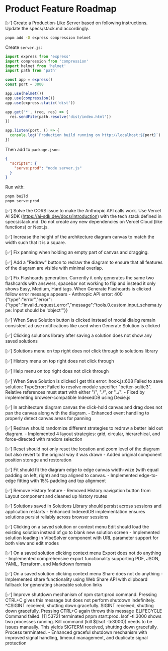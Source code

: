 # Product Feature Roadmap

[✅] Create a Production-Like Server based on following instructions. Update the specs/stack.md accordingly.

```bash
pnpm add -D express compression helmet
```

Create `server.js`:
```javascript
import express from 'express'
import compression from 'compression'
import helmet from 'helmet'
import path from 'path'

const app = express()
const port = 3000

app.use(helmet())
app.use(compression())
app.use(express.static('dist'))

app.get('*', (req, res) => {
  res.sendFile(path.resolve('dist/index.html'))
})

app.listen(port, () => {
  console.log(`Production build running on http://localhost:${port}`)
})
```

Then add to `package.json`:
```json
{
  "scripts": {
    "serve:prod": "node server.js"
  }
}
```

Run with:
```bash
pnpm build
pnpm serve:prod
```

[✅] Solve the CORS issue to make the Anthropic API calls work. Use Vercel AI SDK (https://ai-sdk.dev/docs/introduction) with the tech stack defined in specs/stack.md. Do not create any new dependencies on Vercel Cloud (like functions) or Next.js.

[✅] Increase the height of the architecture diagram canvas to match the width such that it is a square.

[✅] Fix panning when holding an empty part of canvas and dragging.

[✅] Add a "Redraw" button to redraw the diagram to ensure that all features of the diagram are visible with minimal overlap.

[✅] Fix Flashcards generation. Currently it only generates the same two flashcards with answers, spacebar not working to flip and instead it only shows Easy, Medium, Hard tags. When Generate Flashcards is clicked follow error message appears - Anthropic API error: 400 {"type":"error","error":{"type":"invalid_request_error","message":"tools.0.custom.input_schema.type: Input should be 'object'"}}

[✅] When Save Solution button is clicked instead of modal dialog remain consistent ad use notifications like used when Generate Solution is clicked

[✅] Clicking solutions library after saving a solution does not show any saved solutions

[✅] Solutions menu on top right does not click through to solutions library

[✅] History menu on top right does not click through

[✅] Help menu on top right does not click through

[✅] When Save Solution is clicked I get this error: hook.js:608 Failed to save solution: TypeError: Failed to resolve module specifier "better-sqlite3". Relative references must start with either "/", "./", or "../". - Fixed by implementing browser-compatible IndexedDB using Dexie.js

[✅] In architecture diagram canvas the click-hold canvas and drag does not pan the canvas along with the diagram. - Enhanced event handling to properly detect canvas areas for panning

[✅] Redraw should randomize different strategies to redraw a better laid out diagram. - Implemented 4 layout strategies: grid, circular, hierarchical, and force-directed with random selection

[✅] Reset should not only reset the location and zoom level of the diagram but also revert to the original way it was drawn - Added original component position storage and restoration

[✅] Fit should fit the diagram edge to edge canvas width-wize (with equal padding on left, right) and top aligned to canvas. - Implemented edge-to-edge fitting with 15% padding and top alignment

[✅] Remove History feature - Removed History navigation button from Layout component and cleaned up history routes

[✅] Solutions saved in Solutions Library should persist across sessions and application restarts - Enhanced IndexedDB implementation ensures solutions persist reliably across browser sessions

[✅] Clicking on a saved solution or context menu Edit should load the existing solution instead of go to blank new solution screen - Implemented solution loading in VibeSolver component with URL parameter support for both view and edit modes

[✅] On a saved solution clicking context menu Export does not do anything - Implemented comprehensive export functionality supporting PDF, JSON, YAML, Terraform, and Markdown formats

[✅] On a saved solution clicking context menu Share does not do anything - Implemented share functionality using Web Share API with clipboard fallback for generating shareable solution links

[✅] Improve shutdown mechanism of npm start:prod command. Pressing CTRL+C gives this message but does not perform shutdown indefinitely. ^CSIGINT received, shutting down gracefully. SIGINT received, shutting down gracefully. Pressing CTRL+C again throws this message  ELIFECYCLE  Command failed.
[1]  53721 terminated  pnpm start:prod. lsof -ti:3000  shows two processes running. Kill command (kill $(lsof -ti:3000)) needs to be issues manually. This yields SIGTERM received, shutting down gracefully. Process terminated. - Enhanced graceful shutdown mechanism with improved signal handling, timeout management, and duplicate signal protection

